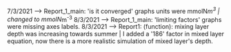 7/3/2021 --> Report_1_main: 'is it converged' graphs units were mmolN*m<sup>3</sup> | changed to mmolN*m<sup>-3</sup>
8/3/2021 --> Report_1_main: 'limiting factors' graphs were missing axes labels.
8/3/2021 --> Report1: (function): mixing layer depth was increasing towards summer | I added a '186' factor in mixed layer equation, now there is a more realistic simulation of mixed layer's depth. 
